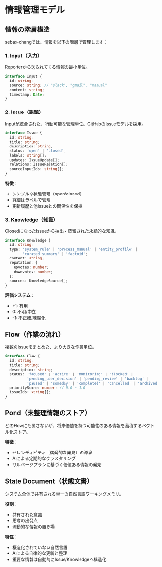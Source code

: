 # 情報管理モデル

## 情報の階層構造

sebas-changでは、情報を以下の階層で管理します：

### 1. Input（入力）

Reporterから送られてくる情報の最小単位。

```typescript
interface Input {
  id: string;
  source: string; // "slack", "gmail", "manual"
  content: string;
  timestamp: Date;
}
```

### 2. Issue（課題）

Inputが統合された、行動可能な管理単位。GitHubのIssueモデルを採用。

```typescript
interface Issue {
  id: string;
  title: string;
  description: string;
  status: 'open' | 'closed';
  labels: string[];
  updates: IssueUpdate[];
  relations: IssueRelation[];
  sourceInputIds: string[];
}
```

**特徴**：
- シンプルな状態管理（open/closed）
- 詳細はラベルで管理
- 更新履歴と他Issueとの関係性を保持

### 3. Knowledge（知識）

ClosedになったIssueから抽出・蒸留された永続的な知識。

```typescript
interface Knowledge {
  id: string;
  type: 'system_rule' | 'process_manual' | 'entity_profile' | 
        'curated_summary' | 'factoid';
  content: string;
  reputation: {
    upvotes: number;
    downvotes: number;
  };
  sources: KnowledgeSource[];
}
```

**評価システム**：
- +1: 有用
- 0: 不明/中立
- -1: 不正確/陳腐化

## Flow（作業の流れ）

複数のIssueをまとめた、より大きな作業単位。

```typescript
interface Flow {
  id: string;
  title: string;
  description: string;
  status: 'focused' | 'active' | 'monitoring' | 'blocked' | 
          'pending_user_decision' | 'pending_review' | 'backlog' | 
          'paused' | 'someday' | 'completed' | 'cancelled' | 'archived';
  priorityScore: number; // 0.0 ~ 1.0
  issueIds: string[];
}
```

## Pond（未整理情報のストア）

どのFlowにも属さないが、将来価値を持つ可能性のある情報を蓄積するベクトル化ストア。

**特徴**：
- セレンディピティ（偶発的な発見）の源泉
- AIによる定期的なクラスタリング
- サルベージプランに基づく価値ある情報の発見

## State Document（状態文書）

システム全体で共有される単一の自然言語ワーキングメモリ。

**役割**：
- 共有された意識
- 思考の出発点
- 流動的な情報の置き場

**特性**：
- 構造化されていない自然言語
- AIによる自律的な更新と整理
- 重要な情報は自動的にIssue/Knowledgeへ構造化